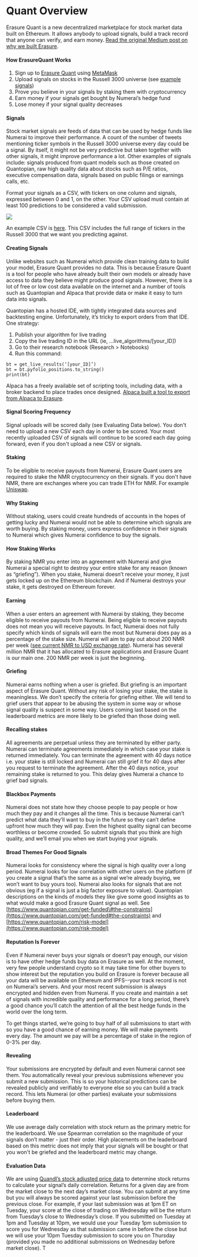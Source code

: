 # Quant Overview

Erasure Quant is a new decentralized marketplace for stock market data built on Ethereum. It allows anybody to upload signals, build a track record that anyone can verify, and earn money.  [Read the original Medium post on why we built Erasure](https://medium.com/numerai/numerai-reveals-erasure-unstoppable-peer-to-peer-data-feeds-4fbb8d92820a).

#### **How ErasureQuant Works**

1. Sign up to [Erasure Quant](https://erasurequant.com/) using [MetaMask](https://docs.erasure.xxx/help/metamask)
2. Upload signals on stocks in the Russell 3000 universe \(see [example signals](https://drive.google.com/open?id=1_aQIRbfE8ZLE5Wv5GIGXowwGIA_1fzdZ)\)
3. Prove you believe in your signals by staking them with cryptocurrency
4. Earn money if your signals get bought by Numerai’s hedge fund
5. Lose money if your signal quality decreases

#### **Signals**

Stock market signals are feeds of data that can be used by hedge funds like Numerai to improve their performance. A count of the number of tweets mentioning ticker symbols in the Russell 3000 universe every day could be a signal. By itself, it might not be very predictive but taken together with other signals, it might improve performance a lot. Other examples of signals include: signals produced from quant models such as those created on Quantopian, raw high quality data about stocks such as P/E ratios, executive compensation data, signals based on public filings or earnings calls, etc.

Format your signals as a CSV, with tickers on one column and signals, expressed between 0 and 1, on the other. Your CSV upload must contain at least 100 predictions to be considered a valid submission.  


![](https://lh5.googleusercontent.com/XJXMa3M_ukXNl4YQfEG74BiruWIh1YrC7AKp2B1gprwxFzFTsoO0iGTsy_4xUsdsul3_sp6oNUGRYhZhX-VhT6FZ0Rt-CSFGrA9w5KPLm9EiNB6IFT_EbVMMe_5g8nPSpJHbfjFe)

An example CSV is [here](https://drive.google.com/open?id=1_aQIRbfE8ZLE5Wv5GIGXowwGIA_1fzdZ). This CSV includes the full range of tickers in the Russell 3000 that we want you predicting against.

#### **Creating Signals**

Unlike websites such as Numerai which provide clean training data to build your model, Erasure Quant provides no data. This is because Erasure Quant is a tool for people who have already built their own models or already have access to data they believe might produce good signals. However, there is a lot of free or low cost data available on the internet and a number of tools such as Quantopian and Alpaca that provide data or make it easy to turn data into signals.

Quantopian has a hosted IDE, with tightly integrated data sources and backtesting engine. Unfortunately, it’s tricky to export orders from that IDE. One strategy:

1. Publish your algorithm for live trading
2. Copy the live trading ID in the URL \(ie, ...live\_algorithms/\[your\_ID\]\)
3. Go to their research notebook \(Research &gt; Notebooks\)
4. Run this command:

```text
bt = get_live_results(‘[your_ID]’)
bt = bt.pyfolio_positions.to_string()
print(bt)
```

Alpaca has a freely available set of scripting tools, including data, with a broker backend to place trades once designed. [Alpaca built a tool to export from Alpaca to Erasure](https://github.com/alpacahq/alpaca-erasure).

#### Signal Scoring Frequency

Signal uploads will be scored daily \(see Evaluating Data below\). You don't need to upload a new CSV each day in order to be scored. Your most recently uploaded CSV of signals will continue to be scored each day going forward, even if you don't upload a new CSV or signals.

#### **Staking**

To be eligible to receive payouts from Numerai, Erasure Quant users are required to stake the NMR cryptocurrency on their signals. If you don't have NMR, there are exchanges where you can trade ETH for NMR. For example [Uniswap](https://uniswap.io/).  


#### **Why Staking**

Without staking, users could create hundreds of accounts in the hopes of getting lucky and Numerai would not be able to determine which signals are worth buying. By staking money, users express confidence in their signals to Numerai which gives Numerai confidence to buy the signals.

#### **How Staking Works**

By staking NMR you enter into an agreement with Numerai and give Numerai a special right to destroy your entire stake for any reason \(known as “griefing”\). When you stake, Numerai doesn’t receive your money, it just gets locked up on the Ethereum blockchain. And if Numerai destroys your stake, it gets destroyed on Ethereum forever.

#### **Earning**

When a user enters an agreement with Numerai by staking, they become eligible to receive payouts from Numerai. Being eligible to receive payouts does not mean you will receive payouts. In fact, Numerai does not fully specify which kinds of signals will earn the most but Numerai does pay as a percentage of the stake size. Numerai will aim to pay out about 200 NMR per week \([see current NMR to USD exchange rate](https://coinmarketcap.com/currencies/numeraire/)\). Numerai has several million NMR that it has allocated to Erasure applications and Erasure Quant is our main one. 200 NMR per week is just the beginning.

#### **Griefing**

Numerai earns nothing when a user is griefed. But griefing is an important aspect of Erasure Quant. Without any risk of losing your stake, the stake is meaningless. We don’t specify the criteria for griefing either. We will tend to grief users that appear to be abusing the system in some way or whose signal quality is suspect in some way. Users coming last based on the leaderboard metrics are more likely to be griefed than those doing well.

#### **Recalling stakes**

All agreements are perpetual unless they are terminated by either party. Numerai can terminate agreements immediately in which case your stake is returned immediately.  You can terminate the agreement with 40 days notice i.e. your stake is still locked and Numerai can still grief it for 40 days after you request to terminate the agreement.  After the 40 days notice, your remaining stake is returned to you. This delay gives Numerai a chance to grief bad signals.

#### **Blackbox Payments**

Numerai does not state how they choose people to pay people or how much they pay and it changes all the time. This is because Numerai can’t predict what data they’ll want to buy in the future so they can’t define upfront how much they will pay. Even the highest quality signal can become worthless or become crowded. So submit signals that you think are high quality, and we’ll email you when we start buying your signals.

#### **Broad Themes For Good Signals**

Numerai looks for consistency where the signal is high quality over a long period.  Numerai looks for low correlation with other users on the platform \(if you create a signal that’s the same as a signal we’re already buying, we won’t want to buy yours too\). Numerai also looks for signals that are not obvious \(eg if a signal is just a big factor exposure to value\). Quantopian descriptions on the kinds of models they like give some good insights as to what would make a good Erasure Quant signal as well. See [https://www.quantopian.com/get-funded\#the-constraints](https://www.quantopian.com/get-funded#the-constraints) and [https://www.quantopian.com/risk-model](https://www.quantopian.com/risk-model)

#### **Reputation Is Forever**

Even if Numerai never buys your signals or doesn’t pay enough, our vision is to have other hedge funds buy data on Erasure as well. At the moment, very few people understand crypto so it may take time for other buyers to show interest but the reputation you build on Erasure is forever because all your data will be available on Ethereum and IPFS--your track record is not on Numerai’s servers. And your most recent submission is always encrypted and hidden even from Numerai. If you create and maintain a set of signals with incredible quality and performance for a long period, there’s a good chance you’ll catch the attention of all the best hedge funds in the world over the long term.

To get things started, we’re going to buy half of all submissions to start with so you have a good chance of earning money.  We will make payments every day. The amount we pay will be a percentage of stake in the region of 0-3% per day.

#### **Revealing**

Your submissions are encrypted by default and even Numerai cannot see them. You automatically reveal your previous submissions whenever you submit a new submission. This is so your historical predictions can be revealed publicly and verifiably to everyone else so you can build a track record. This lets Numerai \(or other parties\) evaluate your submissions before buying them.

#### **Leaderboard**

We use average daily correlation with stock return as the primary metric for the leaderboard.  We use Spearman correlation so the magnitude of your signals don’t matter - just their order. High placements on the leaderboard based on this metric does not imply that your signals will be bought or that you won't be griefed and the leaderboard metric may change.

#### **Evaluation Data**

We are using [Quandl’s stock adjusted price data](https://www.quandl.com/data/EOD-End-of-Day-US-Stock-Prices) to determine stock returns to calculate your signal’s daily correlation.  Returns for a given day are from the market close to the next day’s market close.  You can submit at any time but you will always be scored against your last submission before the previous close.  For example, if your last submission was at 1pm ET on Tuesday, your score at the close of trading on Wednesday will be the return from Tuesday’s close to Wednesday’s close.  If you submitted on Tuesday at 1pm and Tuesday at 10pm, we would use your Tuesday 1pm submission to score you for Wednesday as that submission came in before the close but we will use your 10pm Tuesday submission to score you on Thursday \(provided you made no additional submissions on Wednesday before market close\). T

